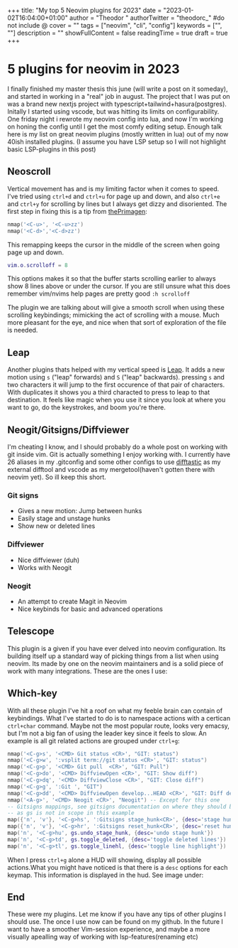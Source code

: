 +++
title: "My top 5 Neovim plugins for 2023"
date = "2023-01-02T16:04:00+01:00"
author = "Theodor "
authorTwitter = "theodorc_" #do not include @
cover = ""
tags = ["neovim", "cli", "config"]
keywords = ["", ""]
description = ""
showFullContent = false
readingTime = true
draft = true
+++

# 5 plugins for neovim in 2023

I finally finished my master thesis this june (will write a post on it
someday), and started in working in a "real" job in august. The project that I
was put on was a brand new nextjs project with
typescript+tailwind+hasura(postgres). Initally I started using vscode, but was
hitting its limits on configurability. One friday night i rewrote my neovim
config into lua, and now I'm working on honing the config until I get the most
comfy editing setup. Enough talk here is my list on great neovim plugins (mostly
written in lua) out of my now 40ish installed plugins. (I assume you have LSP
setup so I will not highlight basic LSP-plugins in this post)

## Neoscroll

Vertical movement has and is my limiting factor when it comes to speed. I've
tried using `ctrl+d` and `ctrl+u` for page up and down, and also `ctrl+e` and
`ctrl+y` for scrolling by lines but I always get dizzy and disoriented. The
first step in fixing this is a tip from [thePrimagen]("https://www.youtube.com/channel/UC8ENHE5xdFSwx71u3fDH5Xw"):

```lua
nmap('<C-u>', '<C-u>zz')
nmap('<C-d>','<C-d>zz')
```

This remapping keeps the cursor in the middle of the screen when going page up
and down.

```lua
vim.o.scrolloff = 8
```

This options makes it so that the buffer starts scrolling earlier to always show
8 lines above or under the cursor. If you are still unsure what this does
remember vim/nvims help pages are pretty good `:h scrolloff`

The plugin we are talking about will give a smooth scroll when using these
scrolling keybindings; mimicking the act of scrolling with a mouse. Much more
pleasant for the eye, and nice when that sort of exploration of the file is
needed.

## Leap

Another plugins thats helped with my vertical speed is
[Leap]("https://github.com/ggandor/leap.nvim"). It adds a new motion using `s`
("leap" forwards) and `S` ("leap" backwards). pressing `s` and two characters it
will jump to the first occurence of that pair of characters. With duplicates it
shows you a third characted to press to leap to that destination. It feels like
magic when you use it since you look at where you want to go, do the keystrokes,
and boom you're there.

## Neogit/Gitsigns/Diffviewer

I'm cheating I know, and I should probably do a whole post on working with git
inside vim. Git is actually something I enjoy working with. I currently have 26
aliases in my .gitconfig and some other configs to use
[difftastic]("https://difftastic.wilfred.me.uk/") as my external difftool and
vscode as my mergetool(haven't gotten there with neovim yet). So ill keep this
short.

### Git signs

- Gives a new motion: Jump between hunks
- Easily stage and unstage hunks
- Show new or deleted lines

### Diffviewer

- Nice diffviewer (duh)
- Works with Neogit

### Neogit

- An attempt to create Magit in Neovim
- Nice keybinds for basic and advanced operations

## Telescope

This plugin is a given if you have ever delved into neovim configuration. Its
building itself up a standard way of picking things from a list when using
neovim. Its made by one on the neovim maintainers and is a solid piece of work
with many integrations. These are the ones I use:

## Which-key

With all these plugin I've hit a roof on what my feeble brain can contain of
keybindings. What I've started to do is to namespace actions with a certican
`ctrl+char` command. Maybe not the most popular route, looks very emacsy, but
I'm not a big fan of using the leader key since it feels to slow. An example is
all git related actions are grouped under `ctrl+g`:

```lua
nmap('<C-g>s', '<CMD> Git status <CR>', "GIT: status")
nmap('<C-g>w', ':vsplit term://git status <CR>', "GIT: status")
nmap('<C-g>p', '<CMD> Git pull  <CR>', "GIT: Pull")
nmap('<C-g>do', '<CMD> DiffviewOpen <CR>', "GIT: Show diff")
nmap('<C-g>dq', '<CMD> DiffviewClose <CR>', "GIT: Close diff")
nmap('<C-g>g', ':Git ', "GIT")
nmap('<C-g>dd', '<CMD> DiffviewOpen develop...HEAD <CR>', "GIT: Diff develop")
nmap('<A-g>', '<CMD> Neogit <CR>', "Neogit") -- Except for this one
-- Gitsigns mappings, see gitsigns documentation on where they should be placed
-- as gs is not in scope in this example
map({'n', 'v'}, '<C-g>hs', ':Gitsigns stage_hunk<CR>', {desc='stage hunk'})
map({'n', 'v'}, '<C-g>hr', ':Gitsigns reset_hunk<CR>', {desc='reset hunk'})
map('n', '<C-g>hu', gs.undo_stage_hunk, {desc='undo stage hunk'})
map('n', '<C-g>td', gs.toggle_deleted, {desc='toggle deleted lines'})
map('n', '<C-g>tl', gs.toggle_linehl, {desc='toggle line highlight'})
```

When I press `ctrl+g` alone a HUD will showing, display all possible
actions.What you might have noticed is that there is a `desc` options for each keymap.
This information is displayed in the hud. See image under:

## End

These were my plugins. Let me know if you have any tips of other plugins I
should use. The once I use now can be found on my github. In the future I want
to have a smoother Vim-session experience, and maybe a more visually apealling
way of working with lsp-features(renaming etc)
